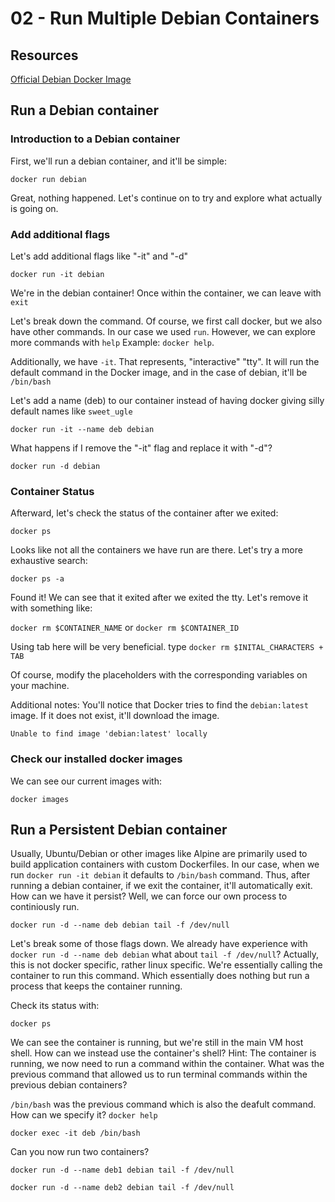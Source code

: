 # 02 - Run Multiple Debian Containers 

## Resources
[Official Debian Docker Image](https://hub.docker.com/_/debian)

## Run a Debian container

### Introduction to a Debian container
First, we'll run a debian container, and it'll be simple:

```docker run debian```

Great, nothing happened. Let's continue on to try and explore what actually is going on.

### Add additional flags
Let's add additional flags like "-it" and "-d"

```docker run -it debian```

We're in the debian container! Once within the container, we can leave with `exit`

Let's break down the command. Of course, we first call docker, but we also have other commands. In our case we used `run`.
However, we can explore more commands with `help` Example: `docker help`.

Additionally, we have `-it`. That represents, "interactive" "tty". It will run the default command in the Docker image, and in the case of debian, it'll be `/bin/bash`

Let's add a name (deb) to our container instead of having docker giving silly default names like `sweet_ugle`

```docker run -it --name deb debian```

What happens if I remove the "-it" flag and replace it with "-d"?

```docker run -d debian```

### Container Status
Afterward, let's check the status of the container after we exited:

```docker ps```

Looks like not all the containers we have run are there. Let's try a more exhaustive search:

```docker ps -a```

Found it! We can see that it exited after we exited the tty. Let's remove it with something like:

```docker rm $CONTAINER_NAME```
or
```docker rm $CONTAINER_ID```

Using tab here will be very beneficial. type `docker rm $INITAL_CHARACTERS + TAB`

Of course, modify the placeholders with the corresponding variables on your machine.

Additional notes:
You'll notice that Docker tries to find the `debian:latest` image. If it does not exist, it'll download the image.

```Unable to find image 'debian:latest' locally```

### Check our installed docker images
We can see our current images with:

```docker images```

## Run a Persistent Debian container
Usually, Ubuntu/Debian or other images like Alpine are primarily used to build application containers with custom Dockerfiles.
In our case, when we run `docker run -it debian` it defaults to `/bin/bash` command.
Thus, after running a debian container, if we exit the container, it'll automatically exit. How can we have it persist?
Well, we can force our own process to continiously run. 

```docker run -d --name deb debian tail -f /dev/null```

Let's break some of those flags down. We already have experience with `docker run -d --name deb debian` what about `tail -f /dev/null`?
Actually, this is not docker specific, rather linux specific. We're essentially calling the container to run this command. Which essentially does nothing but run a process that keeps the container running.

Check its status with:

```docker ps```

We can see the container is running, but we're still in the main VM host shell. How can we instead use the container's shell?
Hint: The container is running, we now need to run a command within the container. What was the previous command that allowed us to run terminal commands within the previous debian containers?

`/bin/bash` was the previous command which is also the deafult command. How can we specify it? `docker help`

```docker exec -it deb /bin/bash```

Can you now run two containers?

```docker run -d --name deb1 debian tail -f /dev/null```

```docker run -d --name deb2 debian tail -f /dev/null```

